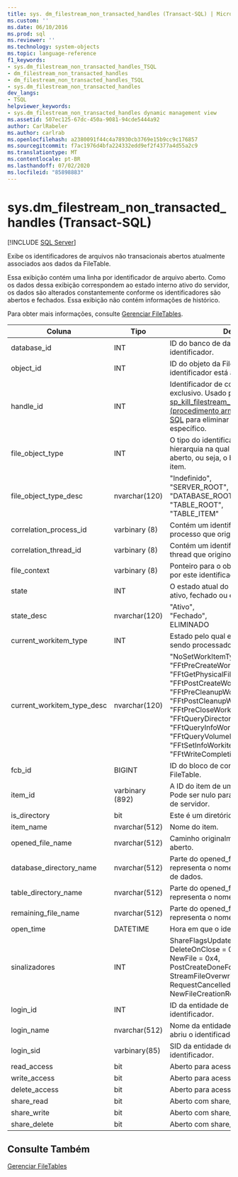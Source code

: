 ```yaml
---
title: sys. dm_filestream_non_transacted_handles (Transact-SQL) | Microsoft Docs
ms.custom: ''
ms.date: 06/10/2016
ms.prod: sql
ms.reviewer: ''
ms.technology: system-objects
ms.topic: language-reference
f1_keywords:
- sys.dm_filestream_non_transacted_handles_TSQL
- dm_filestream_non_transacted_handles
- dm_filestream_non_transacted_handles_TSQL
- sys.dm_filestream_non_transacted_handles
dev_langs:
- TSQL
helpviewer_keywords:
- sys.dm_filestream_non_transacted_handles dynamic management view
ms.assetid: 507ec125-67dc-450a-9081-94cde5444a92
author: CarlRabeler
ms.author: carlrab
ms.openlocfilehash: a2380091f44c4a78930cb3769e15b9cc9c176857
ms.sourcegitcommit: f7ac1976d4bfa224332edd9ef2f4377a4d55a2c9
ms.translationtype: MT
ms.contentlocale: pt-BR
ms.lasthandoff: 07/02/2020
ms.locfileid: "85898883"
---
```

# <a name="sysdm_filestream_non_transacted_handles-transact-sql"></a>sys.dm_filestream_non_transacted_handles (Transact-SQL)
[!INCLUDE [SQL Server](../../includes/applies-to-version/sqlserver.md)]

  Exibe os identificadores de arquivos não transacionais abertos atualmente associados aos dados da FileTable.  
  
 Essa exibição contém uma linha por identificador de arquivo aberto. Como os dados dessa exibição correspondem ao estado interno ativo do servidor, os dados são alterados constantemente conforme os identificadores são abertos e fechados. Essa exibição não contém informações de histórico.  
  
 Para obter mais informações, consulte [Gerenciar FileTables](../../relational-databases/blob/manage-filetables.md).  
  
|**Coluna**|**Tipo**|**Descrição**|  
|----------------|--------------|---------------------|  
|database_id|INT|ID do banco de dados associado ao identificador.|  
|object_id|INT|ID do objeto da FileTable à qual o identificador está associado.|  
|handle_id|INT|Identificador de contexto de identificador exclusivo. Usado pelo [sp_kill_filestream_non_transacted_handles &#40;procedimento armazenado&#41;Transact-SQL](../../relational-databases/system-stored-procedures/filestream-and-filetable-sp-kill-filestream-non-transacted-handles.md) para eliminar um identificador específico.|  
|file_object_type|INT|O tipo do identificador. Indica o nível da hierarquia na qual o identificador foi aberto, ou seja, o banco de dados ou o item.|  
|file_object_type_desc|nvarchar(120)|"Indefinido",<br />"SERVER_ROOT",<br />"DATABASE_ROOT",<br />"TABLE_ROOT",<br />"TABLE_ITEM"|  
|correlation_process_id|varbinary (8)|Contém um identificador exclusivo para o processo que originou a solicitação.|  
|correlation_thread_id|varbinary (8)|Contém um identificador exclusivo para o thread que originou a solicitação.|  
|file_context|varbinary (8)|Ponteiro para o objeto de arquivo usado por este identificador.|  
|state|INT|O estado atual do identificador. Pode ser ativo, fechado ou eliminado.|  
|state_desc|nvarchar(120)|"Ativo",<br />"Fechado",<br />ELIMINADO|  
|current_workitem_type|INT|Estado pelo qual este identificador está sendo processado.|  
|current_workitem_type_desc|nvarchar(120)|"NoSetWorkItemType",<br />"FFtPreCreateWorkitem",<br />"FFtGetPhysicalFileNameWorkitem",<br />"FFtPostCreateWorkitem",<br />"FFtPreCleanupWorkitem",<br />"FFtPostCleanupWorkitem",<br />"FFtPreCloseWorkitem",<br />"FFtQueryDirectoryWorkItem",<br />"FFtQueryInfoWorkItem",<br />"FFtQueryVolumeInfoWorkItem",<br />"FFtSetInfoWorkitem",<br />"FFtWriteCompletionWorkitem"|  
|fcb_id|BIGINT|ID do bloco de controle de arquivo da FileTable.|  
|item_id|varbinary (892)|A ID do item de um arquivo ou diretório. Pode ser nulo para identificadores de raiz de servidor.|  
|is_directory|bit|Este é um diretório.|  
|item_name|nvarchar(512)|Nome do item.|  
|opened_file_name|nvarchar(512)|Caminho originalmente solicitado para ser aberto.|  
|database_directory_name|nvarchar(512)|Parte do opened_file_name que representa o nome do diretório do banco de dados.|  
|table_directory_name|nvarchar(512)|Parte do opened_file_name que representa o nome do diretório da tabela.|  
|remaining_file_name|nvarchar(512)|Parte do opened_file_name que representa o nome do diretório restante.|  
|open_time|DATETIME|Hora em que o identificador foi aberto.|  
|sinalizadores|INT|ShareFlagsUpdatedToFcb = 0x1,<br />DeleteOnClose = 0x2,<br />NewFile = 0x4,<br />PostCreateDoneForNewFile = 0x8,<br />StreamFileOverwritten = 0x10,<br />RequestCancelled = 0x20,<br />NewFileCreationRolledBack = 0x40|  
|login_id|INT|ID da entidade de segurança que abriu o identificador.|  
|login_name|nvarchar(512)|Nome da entidade de segurança que abriu o identificador.|  
|login_sid|varbinary(85)|SID da entidade de segurança que abriu o identificador.|  
|read_access|bit|Aberto para acesso de leitura.|  
|write_access|bit|Aberto para acesso de gravação.|  
|delete_access|bit|Aberto para acesso de exclusão.|  
|share_read|bit|Aberto com share_read permitido.|  
|share_write|bit|Aberto com share_write permitido.|  
|share_delete|bit|Aberto com share_delete permitido.|  
  
## <a name="see-also"></a>Consulte Também  
 [Gerenciar FileTables](../../relational-databases/blob/manage-filetables.md)  
  
  
